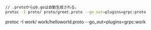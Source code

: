 ```zsh
// .protoからpb.goは自動生成される。
protoc -I proto/ proto/greet.proto --go_out=plugins=grpc:proto
```
protoc -I work/ work/helloworld.proto --go_out=plugins=grpc:work
